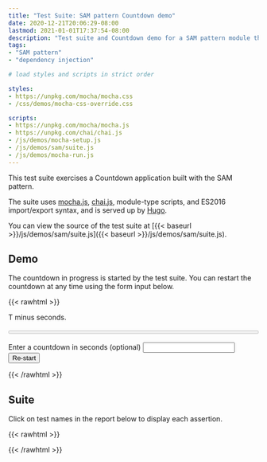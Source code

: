 ```yaml
---
title: "Test Suite: SAM pattern Countdown demo"
date: 2020-12-21T20:06:29-08:00
lastmod: 2021-01-01T17:37:54-08:00
description: "Test suite and Countdown demo for a SAM pattern module that uses dependency injection and factory functions."
tags:
- "SAM pattern"
- "dependency injection"

# load styles and scripts in strict order

styles: 
- https://unpkg.com/mocha/mocha.css
- /css/demos/mocha-css-override.css

scripts: 
- https://unpkg.com/mocha/mocha.js
- https://unpkg.com/chai/chai.js
- /js/demos/mocha-setup.js
- /js/demos/sam/suite.js
- /js/demos/mocha-run.js
---
```


This test suite exercises a Countdown application built with the SAM pattern.

The suite uses [mocha.js](https://mochajs.org/), [chai.js](https://www.chaijs.com/), module-type scripts, and ES2016 import/export syntax, and is served up by [Hugo](https://gohugo.io).

You can view the source of the test suite at [{{< baseurl >}}/js/demos/sam/suite.js]({{< baseurl >}}/js/demos/sam/suite.js).

## Demo

The countdown in progress is started by the test suite. You can restart the countdown at any time using the form input below.

{{< rawhtml >}}
<div id="fixture">
  <p role="alert" aria-live="polite">T minus <b remaining role="alert" aria-live="assertive"></b> seconds.</p>
  <p><meter progress style="width: 100%;"></meter></p>
  <form>
    <label for="t-minus">Enter a countdown in seconds (optional)</label>
    <input id="t-minus" aria-label="Enter a countdown in seconds and press the Re-start button."/>
    <button type="submit" restart>Re-start</button>
  </form>
</div>
{{< /rawhtml >}}

## Suite

Click on test names in the report below to display each assertion.

{{< rawhtml >}}
<div id="mocha"></div>
{{< /rawhtml >}}
